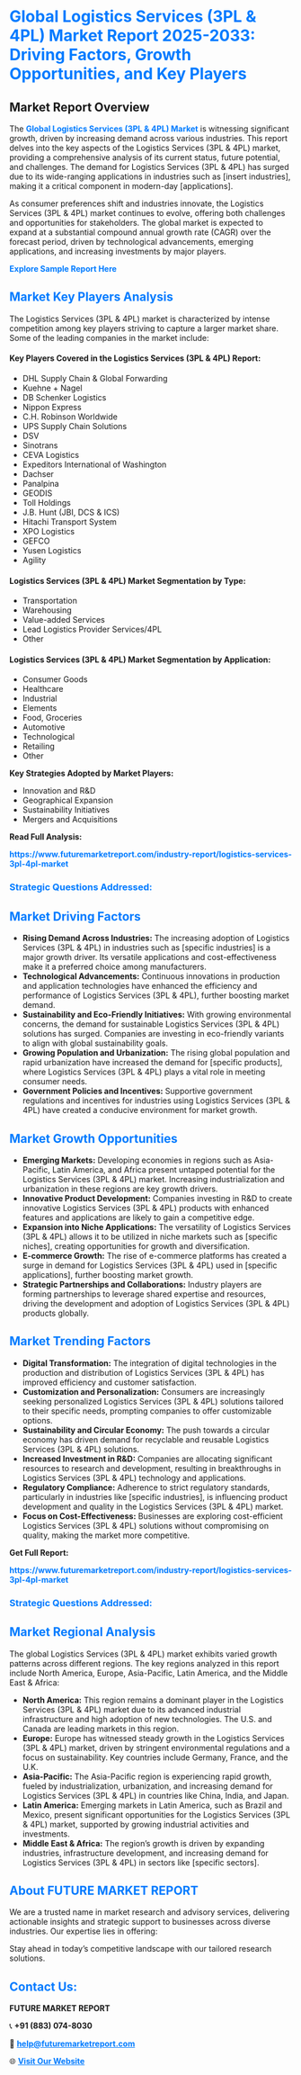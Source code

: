 <h1 style="color: #007BFF;">Global Logistics Services (3PL & 4PL) Market Report 2025-2033: Driving Factors, Growth Opportunities, and Key Players</h1>

<section id="overview">
<h2>Market Report Overview</h2>
<p>The <a href="https://www.futuremarketreport.com/industry-report/logistics-services-3pl-4pl-market" style="color: #007BFF; text-decoration: none;"><strong>Global Logistics Services (3PL & 4PL) Market</strong></a> is witnessing significant growth, driven by increasing demand across various industries. This report delves into the key aspects of the Logistics Services (3PL & 4PL) market, providing a comprehensive analysis of its current status, future potential, and challenges. The demand for Logistics Services (3PL & 4PL) has surged due to its wide-ranging applications in industries such as [insert industries], making it a critical component in modern-day [applications].</p>
<p>As consumer preferences shift and industries innovate, the Logistics Services (3PL & 4PL) market continues to evolve, offering both challenges and opportunities for stakeholders. The global market is expected to expand at a substantial compound annual growth rate (CAGR) over the forecast period, driven by technological advancements, emerging applications, and increasing investments by major players.</p>
</section>

<section id="overview">
<p><a href="https://www.futuremarketreport.com/request-sample/reportId=96723" style="color: #007BFF; text-decoration: none;"><strong>Explore Sample Report Here</strong></a></p>
</section>

<section id="key-players">
<h2 style="color: #007BFF;">Market Key Players Analysis</h2>
<p>The Logistics Services (3PL & 4PL) market is characterized by intense competition among key players striving to capture a larger market share. Some of the leading companies in the market include:</p>
<h4>Key Players Covered in the Logistics Services (3PL & 4PL) Report:</h4>
<ul><li>DHL Supply Chain &amp; Global Forwarding</li><li>Kuehne + Nagel</li><li>DB Schenker Logistics</li><li>Nippon Express</li><li>C.H. Robinson Worldwide</li><li>UPS Supply Chain Solutions</li><li>DSV</li><li>Sinotrans</li><li>CEVA Logistics</li><li>Expeditors International of Washington</li><li>Dachser</li><li>Panalpina</li><li>GEODIS</li><li>Toll Holdings</li><li>J.B. Hunt (JBI, DCS &amp; ICS)</li><li>Hitachi Transport System</li><li>XPO Logistics</li><li>GEFCO</li><li>Yusen Logistics</li><li>Agility</li></ul>
<h4>Logistics Services (3PL & 4PL) Market Segmentation by Type:</h4>
<ul><li>Transportation</li><li>Warehousing</li><li>Value-added Services</li><li>Lead Logistics Provider Services/4PL</li><li>Other</li></ul>

<h4>Logistics Services (3PL & 4PL) Market Segmentation by Application:</h4>
<ul><li>Consumer Goods</li><li>Healthcare</li><li>Industrial</li><li>Elements</li><li>Food, Groceries</li><li>Automotive</li><li>Technological</li><li>Retailing</li><li>Other</li></ul>
<p><strong>Key Strategies Adopted by Market Players:</strong></p>
<ul>
<li>Innovation and R&D</li>
<li>Geographical Expansion</li>
<li>Sustainability Initiatives</li>
<li>Mergers and Acquisitions</li>
</ul>
</section>

<section>
<p><strong>Read Full Analysis: </strong></p><a href="https://www.futuremarketreport.com/industry-report/logistics-services-3pl-4pl-market" style="color: #007BFF; text-decoration: none;"><strong>https://www.futuremarketreport.com/industry-report/logistics-services-3pl-4pl-market</strong></a>
<h3 style="color: #007BFF;">Strategic Questions Addressed:</h3>
</section>

<section id="driving-factors">
<h2 style="color: #007BFF;">Market Driving Factors</h2>
<ul>
<li><strong>Rising Demand Across Industries:</strong> The increasing adoption of Logistics Services (3PL & 4PL) in industries such as [specific industries] is a major growth driver. Its versatile applications and cost-effectiveness make it a preferred choice among manufacturers.</li>
<li><strong>Technological Advancements:</strong> Continuous innovations in production and application technologies have enhanced the efficiency and performance of Logistics Services (3PL & 4PL), further boosting market demand.</li>
<li><strong>Sustainability and Eco-Friendly Initiatives:</strong> With growing environmental concerns, the demand for sustainable Logistics Services (3PL & 4PL) solutions has surged. Companies are investing in eco-friendly variants to align with global sustainability goals.</li>
<li><strong>Growing Population and Urbanization:</strong> The rising global population and rapid urbanization have increased the demand for [specific products], where Logistics Services (3PL & 4PL) plays a vital role in meeting consumer needs.</li>
<li><strong>Government Policies and Incentives:</strong> Supportive government regulations and incentives for industries using Logistics Services (3PL & 4PL) have created a conducive environment for market growth.</li>
</ul>
</section>

<section id="growth-opportunities">
<h2 style="color: #007BFF;">Market Growth Opportunities</h2>
<ul>
<li><strong>Emerging Markets:</strong> Developing economies in regions such as Asia-Pacific, Latin America, and Africa present untapped potential for the Logistics Services (3PL & 4PL) market. Increasing industrialization and urbanization in these regions are key growth drivers.</li>
<li><strong>Innovative Product Development:</strong> Companies investing in R&D to create innovative Logistics Services (3PL & 4PL) products with enhanced features and applications are likely to gain a competitive edge.</li>
<li><strong>Expansion into Niche Applications:</strong> The versatility of Logistics Services (3PL & 4PL) allows it to be utilized in niche markets such as [specific niches], creating opportunities for growth and diversification.</li>
<li><strong>E-commerce Growth:</strong> The rise of e-commerce platforms has created a surge in demand for Logistics Services (3PL & 4PL) used in [specific applications], further boosting market growth.</li>
<li><strong>Strategic Partnerships and Collaborations:</strong> Industry players are forming partnerships to leverage shared expertise and resources, driving the development and adoption of Logistics Services (3PL & 4PL) products globally.</li>
</ul>
</section>

<section id="trending-factors">
<h2 style="color: #007BFF;">Market Trending Factors</h2>
<ul>
<li><strong>Digital Transformation:</strong> The integration of digital technologies in the production and distribution of Logistics Services (3PL & 4PL) has improved efficiency and customer satisfaction.</li>
<li><strong>Customization and Personalization:</strong> Consumers are increasingly seeking personalized Logistics Services (3PL & 4PL) solutions tailored to their specific needs, prompting companies to offer customizable options.</li>
<li><strong>Sustainability and Circular Economy:</strong> The push towards a circular economy has driven demand for recyclable and reusable Logistics Services (3PL & 4PL) solutions.</li>
<li><strong>Increased Investment in R&D:</strong> Companies are allocating significant resources to research and development, resulting in breakthroughs in Logistics Services (3PL & 4PL) technology and applications.</li>
<li><strong>Regulatory Compliance:</strong> Adherence to strict regulatory standards, particularly in industries like [specific industries], is influencing product development and quality in the Logistics Services (3PL & 4PL) market.</li>
<li><strong>Focus on Cost-Effectiveness:</strong> Businesses are exploring cost-efficient Logistics Services (3PL & 4PL) solutions without compromising on quality, making the market more competitive.</li>
</ul>
</section>

<section>
<p><strong>Get Full Report: </strong></p><a href="https://www.futuremarketreport.com/industry-report/logistics-services-3pl-4pl-market" style="color: #007BFF; text-decoration: none;"><strong>https://www.futuremarketreport.com/industry-report/logistics-services-3pl-4pl-market</strong></a>
<h3 style="color: #007BFF;">Strategic Questions Addressed:</h3>
</section>


<section id="regional-analysis">
<h2 style="color: #007BFF;">Market Regional Analysis</h2>
<p>The global Logistics Services (3PL & 4PL) market exhibits varied growth patterns across different regions. The key regions analyzed in this report include North America, Europe, Asia-Pacific, Latin America, and the Middle East & Africa:</p>
<ul>
<li><strong>North America:</strong> This region remains a dominant player in the Logistics Services (3PL & 4PL) market due to its advanced industrial infrastructure and high adoption of new technologies. The U.S. and Canada are leading markets in this region.</li>
<li><strong>Europe:</strong> Europe has witnessed steady growth in the Logistics Services (3PL & 4PL) market, driven by stringent environmental regulations and a focus on sustainability. Key countries include Germany, France, and the U.K.</li>
<li><strong>Asia-Pacific:</strong> The Asia-Pacific region is experiencing rapid growth, fueled by industrialization, urbanization, and increasing demand for Logistics Services (3PL & 4PL) in countries like China, India, and Japan.</li>
<li><strong>Latin America:</strong> Emerging markets in Latin America, such as Brazil and Mexico, present significant opportunities for the Logistics Services (3PL & 4PL) market, supported by growing industrial activities and investments.</li>
<li><strong>Middle East & Africa:</strong> The region’s growth is driven by expanding industries, infrastructure development, and increasing demand for Logistics Services (3PL & 4PL) in sectors like [specific sectors].</li>
</ul>
</section>

<footer>
<h2 style="color: #007BFF;">About FUTURE MARKET REPORT</h2>
<p>We are a trusted name in market research and advisory services, delivering actionable insights and strategic support to businesses across diverse industries. Our expertise lies in offering:</p>

<p>Stay ahead in today’s competitive landscape with our tailored research solutions.</p>

<h2 style="color: #007BFF;">Contact Us:</h2>
<p><strong>FUTURE MARKET REPORT</strong></p>
<p>📞 <strong>+91 (883) 074-8030</strong></p>
<p>📧 <strong><a href="mailto:help@futuremarketreport.com" style="color: #007BFF;">help@futuremarketreport.com</a></strong></p>
<p>🌐 <strong><a href="https://www.futuremarketreport.com/" style="color: #007BFF;">Visit Our Website</a></strong></p>
</footer>